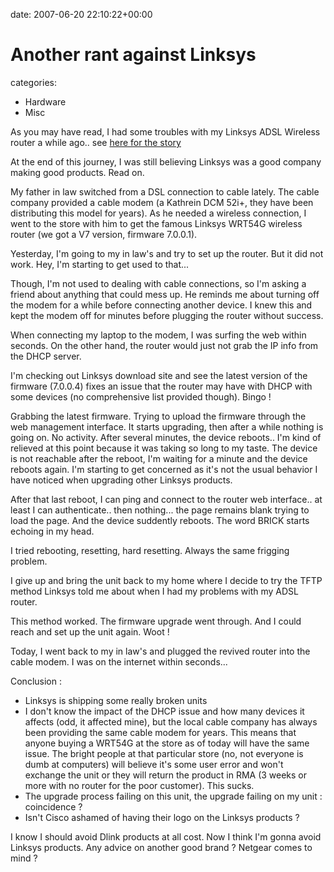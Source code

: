 


date: 2007-06-20 22:10:22+00:00


# Another rant against Linksys

categories:
- Hardware
- Misc


As you may have read, I had some troubles with my Linksys ADSL Wireless router a while ago.. see [here for the story](http://blog.wains.be/post/experience-with-linksys-technical-support-and-their-rma-procedure/)

At the end of this journey, I was still believing Linksys was a good company making good products.
Read on.

<!-- more -->

My father in law switched from a DSL connection to cable lately. The cable company provided a cable modem (a Kathrein DCM 52i+, they have been distributing this model for years). As he needed a wireless connection, I went to the store with him to get the famous Linksys WRT54G wireless router (we got a V7 version, firmware 7.0.0.1).

Yesterday, I'm going to my in law's and try to set up the router. But it did not work. 
Hey, I'm starting to get used to that...

Though, I'm not used to dealing with cable connections, so I'm asking a friend about anything that could mess up.
He reminds me about turning off the modem for a while before connecting another device. I knew this and kept the modem off for minutes before plugging the router without success.

When connecting my laptop to the modem, I was surfing the web within seconds.
On the other hand, the router would just not grab the IP info from the DHCP server.

I'm checking out Linksys download site and see the latest version of the firmware (7.0.0.4) fixes an issue that the router may have with DHCP with some devices (no comprehensive list provided though). Bingo !

Grabbing the latest firmware.
Trying to upload the firmware through the web management interface. It starts upgrading, then after a while nothing is going on. No activity. After several minutes, the device reboots.. I'm kind of relieved at this point because it was taking so long to my taste. The device is not reachable after the reboot, I'm waiting for a minute and the device reboots again. I'm starting to get concerned as it's not the usual behavior I have noticed when upgrading other Linksys products.

After that last reboot, I can ping and connect to the router web interface.. at least I can authenticate.. then nothing... the page remains blank trying to load the page. And the device suddently reboots. The word BRICK starts echoing in my head.

I tried rebooting, resetting, hard resetting. Always the same frigging problem.

I give up and bring the unit back to my home where I decide to try the TFTP method Linksys told me about when I had my problems with my ADSL router.

This method worked. The firmware upgrade went through. And I could reach and set up the unit again. Woot !

Today, I went back to my in law's and plugged the revived router into the cable modem. I was on the internet within seconds...

Conclusion :
- Linksys is shipping some really broken units
- I don't know the impact of the DHCP issue and how many devices it affects (odd, it affected mine), but the local cable company has always been providing the same cable modem for years. This means that anyone buying a WRT54G at the store as of today will have the same issue. 
The bright people at that particular store (no, not everyone is dumb at computers) will believe it's some user error and won't exchange the unit or they will return the product in RMA (3 weeks or more with no router for the poor customer). This sucks.
- The upgrade process failing on this unit, the upgrade failing on my unit : coincidence ?
- Isn't Cisco ashamed of having their logo on the Linksys products ?

I know I should avoid Dlink products at all cost. Now I think I'm gonna avoid Linksys products.
Any advice on another good brand ? Netgear comes to mind ?


